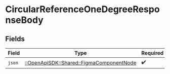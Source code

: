 # CircularReferenceOneDegreeResponseBody


## Fields

| Field                                                                                 | Type                                                                                  | Required                                                                              | Description                                                                           |
| ------------------------------------------------------------------------------------- | ------------------------------------------------------------------------------------- | ------------------------------------------------------------------------------------- | ------------------------------------------------------------------------------------- |
| `json`                                                                                | [::OpenApiSDK::Shared::FigmaComponentNode](../../models/shared/figmacomponentnode.md) | :heavy_check_mark:                                                                    | N/A                                                                                   |